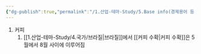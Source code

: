 ```yaml
---
{"dg-publish":true,"permalink":"/1.산업-테마-Study/5.Base info(경제용어 등 기타 정보)/기타/계절,월/5월/","created":"2024-11-20T21:02:30.052+09:00","updated":"2025-06-03T20:07:22.427+09:00"}
---
```






1. 커피
	1. [[1.산업-테마-Study/4.국가/브라질\|브라질]]에서 [[커피 수확\|커피 수확]]은 5월에서 8월 사이에 이루어짐